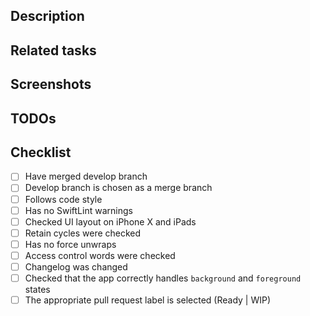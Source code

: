 ## Description
<!--- Describe your changes in detail: new app logic, important classes or functions, added frameworks etc. -->

## Related tasks
<!--- Add links for related tasks in JIRA -->

## Screenshots
<!--- Add screenshots of updated UI if needed -->

## TODOs
<!--- Add list of unfinished tasks if needed -->

## Checklist
<!--- Go over all the following points, and put an `x` in all the boxes that apply. -->
- [ ] Have merged develop branch
- [ ] Develop branch is chosen as a merge branch
- [ ] Follows code style
- [ ] Has no SwiftLint warnings
- [ ] Checked UI layout on iPhone X and iPads
- [ ] Retain cycles were checked
- [ ] Has no force unwraps
- [ ] Access control words were checked
- [ ] Changelog was changed
- [ ] Checked that the app correctly handles `background` and `foreground` states
- [ ] The appropriate pull request label is selected (Ready | WIP)
